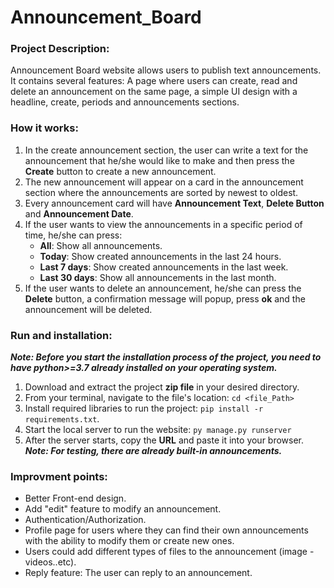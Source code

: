# Announcement_Board

### Project Description:
Announcement Board website allows users to publish text announcements. It contains several features: A page where users can create, read and delete an announcement on the same page, a simple UI design with a headline, create, periods and announcements sections.

### How it works:
1. In the create announcement section, the user can write a text for the announcement that he/she would like to make and then press the **Create** button to create a new announcement.
2. The new announcement will appear on a card in the announcement section where the announcements are sorted by newest to oldest.
3. Every announcement card will have **Announcement Text**, **Delete Button** and **Announcement Date**.
4. If the user wants to view the announcements in a specific period of time, he/she can press:
   * **All**: Show all announcements.
   * **Today**: Show created announcements in the last 24 hours.
   * **Last 7 days**: Show created announcements in the last week.
   * **Last 30 days**: Show all announcements in the last month.  
6. If the user wants to delete an announcement, he/she can press the **Delete** button, a confirmation message will popup, press **ok** and the announcement will be deleted. 

### Run and installation:
***Note: Before you start the installation process of the project, you need to have python>=3.7 already installed on your operating system.***
1. Download and extract the project **zip file** in your desired directory.
2. From your terminal, navigate to the file's location: `cd <file_Path>`
3. Install required libraries to run the project: `pip install -r requirements.txt`. 
4. Start the local server to run the website: `py manage.py runserver`
5. After the server starts, copy the **URL** and paste it into your browser.
***Note: For testing, there are already built-in announcements.***   

### Improvment points:
* Better Front-end design.
* Add "edit" feature to modify an announcement.
* Authentication/Authorization.
* Profile page for users where they can find their own announcements with the ability to modify them or create new ones.
* Users could add different types of files to the announcement (image - videos..etc).
* Reply feature: The user can reply to an announcement.
